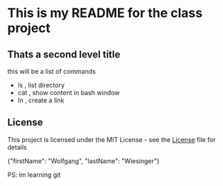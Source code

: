 # This is my README for the class project
## Thats a second level title

this will be a list of commands
* ls , list directory
* cat , show content in bash window
* ln , create a link

## License
This project is licensed under the MIT License - see the [License](License) file for details

{"firstName": "Wolfgang",
"lastName": "Wiesinger"}


PS: im learning git